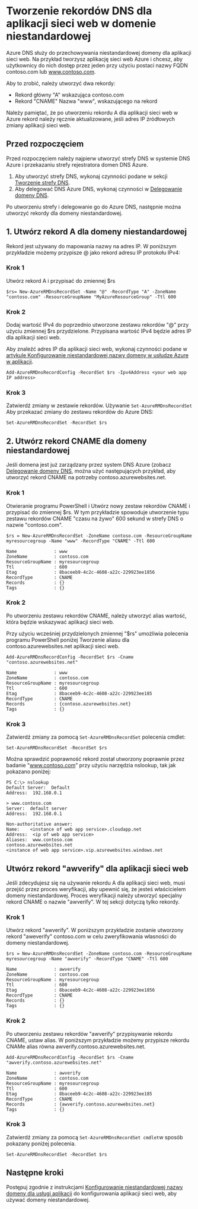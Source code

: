 <properties
   pageTitle="Tworzenie niestandardowych rekordów DNS dla aplikacji sieci web | Microsoft Azure  "
   description="Jak utworzyć rekordy DNS dla aplikacji sieci web za pomocą Azure DNS domeny niestandardowej."
   services="dns"
   documentationCenter="na"
   authors="sdwheeler"
   manager="carmonm"
   editor=""/>

<tags
   ms.service="dns"
   ms.devlang="na"
   ms.topic="article"
   ms.tgt_pltfrm="na"
   ms.workload="infrastructure-services"
   ms.date="08/16/2016"
   ms.author="sewhee"/>

# <a name="create-dns-records-for-a-web-app-in-a-custom-domain"></a>Tworzenie rekordów DNS dla aplikacji sieci web w domenie niestandardowej

Azure DNS służy do przechowywania niestandardowej domeny dla aplikacji sieci web. Na przykład tworzysz aplikację sieci web Azure i chcesz, aby użytkownicy do nich dostęp przez jeden przy użyciu postaci nazwy FQDN contoso.com lub www.contoso.com.

Aby to zrobić, należy utworzyć dwa rekordy:

- Rekord główny "A" wskazująca contoso.com
- Rekord "CNAME" Nazwa "www", wskazującego na rekord

Należy pamiętać, że po utworzeniu rekordu A dla aplikacji sieci web w Azure rekord należy ręcznie aktualizowane, jeśli adres IP źródłowych zmiany aplikacji sieci web.

## <a name="before-you-begin"></a>Przed rozpoczęciem

Przed rozpoczęciem należy najpierw utworzyć strefy DNS w systemie DNS Azure i przekazaniu strefy rejestratora domen DNS Azure.

1. Aby utworzyć strefy DNS, wykonaj czynności podane w sekcji [Tworzenie strefy DNS](dns-getstarted-create-dnszone.md).
2. Aby delegować DNS Azure DNS, wykonaj czynności w [Delegowanie domeny DNS](dns-domain-delegation.md).

Po utworzeniu strefy i delegowanie go do Azure DNS, następnie można utworzyć rekordy dla domeny niestandardowej.


## <a name="1-create-an-a-record-for-your-custom-domain"></a>1. Utwórz rekord A dla domeny niestandardowej

Rekord jest używany do mapowania nazwy na adres IP. W poniższym przykładzie możemy przypisze @ jako rekord adresu IP protokołu IPv4:

### <a name="step-1"></a>Krok 1

Utwórz rekord A i przypisać do zmiennej $rs

    $rs= New-AzureRMDnsRecordSet -Name "@" -RecordType "A" -ZoneName "contoso.com" -ResourceGroupName "MyAzureResourceGroup" -Ttl 600

### <a name="step-2"></a>Krok 2

Dodaj wartość IPv4 do poprzednio utworzone zestawu rekordów "@" przy użyciu zmiennej $rs przydzielone. Przypisana wartość IPv4 będzie adres IP dla aplikacji sieci web.

Aby znaleźć adres IP dla aplikacji sieci web, wykonaj czynności podane w [artykule Konfigurowanie niestandardowej nazwy domeny w usłudze Azure w aplikacji](../web-sites-custom-domain-name.md#Find-the-virtual-IP-address).

    Add-AzureRMDnsRecordConfig -RecordSet $rs -Ipv4Address <your web app IP address>

### <a name="step-3"></a>Krok 3

Zatwierdź zmiany w zestawie rekordów. Używanie `Set-AzureRMDnsRecordSet` Aby przekazać zmiany do zestawu rekordów do Azure DNS:

    Set-AzureRMDnsRecordSet -RecordSet $rs

## <a name="2-create-a-cname-record-for-your-custom-domain"></a>2. Utwórz rekord CNAME dla domeny niestandardowej

Jeśli domena jest już zarządzany przez system DNS Azure (zobacz [Delegowanie domeny DNS](dns-domain-delegation.md), można użyć następujących przykład, aby utworzyć rekord CNAME na potrzeby contoso.azurewebsites.net.

### <a name="step-1"></a>Krok 1

Otwieranie programu PowerShell i Utwórz nowy zestaw rekordów CNAME i przypisać do zmiennej $rs. W tym przykładzie spowoduje utworzenie typu zestawu rekordów CNAME "czasu na żywo" 600 sekund w strefy DNS o nazwie "contoso.com".

    $rs = New-AzureRMDnsRecordSet -ZoneName contoso.com -ResourceGroupName myresourcegroup -Name "www" -RecordType "CNAME" -Ttl 600

    Name              : www
    ZoneName          : contoso.com
    ResourceGroupName : myresourcegroup
    Ttl               : 600
    Etag              : 8baceeb9-4c2c-4608-a22c-229923ee1856
    RecordType        : CNAME
    Records           : {}
    Tags              : {}


### <a name="step-2"></a>Krok 2

Po utworzeniu zestawu rekordów CNAME, należy utworzyć alias wartość, która będzie wskazywać aplikacji sieci web.

Przy użyciu wcześniej przydzielonych zmiennej "$rs" umożliwia polecenia programu PowerShell poniżej Tworzenie aliasu dla contoso.azurewebsites.net aplikacji sieci web.

    Add-AzureRMDnsRecordConfig -RecordSet $rs -Cname "contoso.azurewebsites.net"

    Name              : www
    ZoneName          : contoso.com
    ResourceGroupName : myresourcegroup
    Ttl               : 600
    Etag              : 8baceeb9-4c2c-4608-a22c-229923ee185
    RecordType        : CNAME
    Records           : {contoso.azurewebsites.net}
    Tags              : {}

### <a name="step-3"></a>Krok 3

Zatwierdź zmiany za pomocą `Set-AzureRMDnsRecordSet` polecenia cmdlet:

    Set-AzureRMDnsRecordSet -RecordSet $rs

Można sprawdzić poprawność rekord został utworzony poprawnie przez badanie "www.contoso.com" przy użyciu narzędzia nslookup, tak jak pokazano poniżej:

    PS C:\> nslookup
    Default Server:  Default
    Address:  192.168.0.1

    > www.contoso.com
    Server:  default server
    Address:  192.168.0.1

    Non-authoritative answer:
    Name:    <instance of web app service>.cloudapp.net
    Address:  <ip of web app service>
    Aliases:  www.contoso.com
    contoso.azurewebsites.net
    <instance of web app service>.vip.azurewebsites.windows.net

## <a name="create-an-awverify-record-for-web-apps"></a>Utwórz rekord "awverify" dla aplikacji sieci web


Jeśli zdecydujesz się na używanie rekordu A dla aplikacji sieci web, musi przejść przez proces weryfikacji, aby upewnić się, że jesteś właścicielem domeny niestandardowej. Proces weryfikacji należy utworzyć specjalny rekord CNAME o nazwie "awverify". W tej sekcji dotyczą tylko rekordy.


### <a name="step-1"></a>Krok 1

Utwórz rekord "awverify". W poniższym przykładzie zostanie utworzony rekord "aweverify" contoso.com w celu zweryfikowania własności do domeny niestandardowej.

    $rs = New-AzureRMDnsRecordSet -ZoneName contoso.com -ResourceGroupName myresourcegroup -Name "awverify" -RecordType "CNAME" -Ttl 600

    Name              : awverify
    ZoneName          : contoso.com
    ResourceGroupName : myresourcegroup
    Ttl               : 600
    Etag              : 8baceeb9-4c2c-4608-a22c-229923ee1856
    RecordType        : CNAME
    Records           : {}
    Tags              : {}


### <a name="step-2"></a>Krok 2

Po utworzeniu zestawu rekordów "awverify" przypisywanie rekordu CNAME, ustaw alias. W poniższym przykładzie możemy przypisze rekordu CNAMe alias równa awverify.contoso.azurewebsites.net.

    Add-AzureRMDnsRecordConfig -RecordSet $rs -Cname "awverify.contoso.azurewebsites.net"

    Name              : awverify
    ZoneName          : contoso.com
    ResourceGroupName : myresourcegroup
    Ttl               : 600
    Etag              : 8baceeb9-4c2c-4608-a22c-229923ee185
    RecordType        : CNAME
    Records           : {awverify.contoso.azurewebsites.net}
    Tags              : {}

### <a name="step-3"></a>Krok 3

Zatwierdź zmiany za pomocą `Set-AzureRMDnsRecordSet cmdlet`w sposób pokazany poniżej polecenia.

    Set-AzureRMDnsRecordSet -RecordSet $rs



## <a name="next-steps"></a>Następne kroki

Postępuj zgodnie z instrukcjami [Konfigurowanie niestandardowej nazwy domeny dla usługi aplikacji](../app-service-web/web-sites-custom-domain-name.md) do konfigurowania aplikacji sieci web, aby używać domeny niestandardowej.









